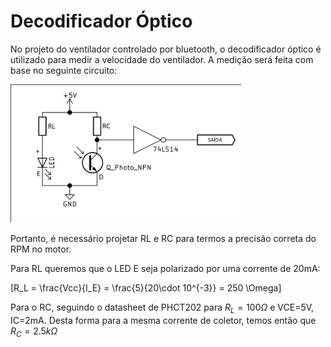 # Decodificador Óptico

No projeto do ventilador controlado por bluetooth, o decodificador óptico é utilizado para medir a velocidade do ventilador. A medição será feita com base no seguinte circuito:

![Circuito de medição para o decodificador óptico](assets/optic_decoder_circuit.png)

Portanto, é necessário projetar RL e RC para termos a precisão correta do RPM no motor.

Para RL queremos que o LED E seja polarizado por uma corrente de 20mA:

\[R_L = \frac{Vcc}{I_E} = \frac{5}{20\cdot 10^{-3}} = 250 \Omega\]

Para o RC, seguindo o datasheet de PHCT202 para $R_{L}=100\Omega$ e VCE=5V, IC=2mA. Desta forma para a mesma corrente de coletor, temos então que $R_C = 2.5 k\Omega$